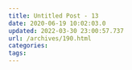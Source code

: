 ```yaml
---
title: Untitled Post - 13
date: 2020-06-19 10:02:03.0
updated: 2022-03-30 23:00:57.737
url: /archives/190.html
categories: 
tags: 
---
```


